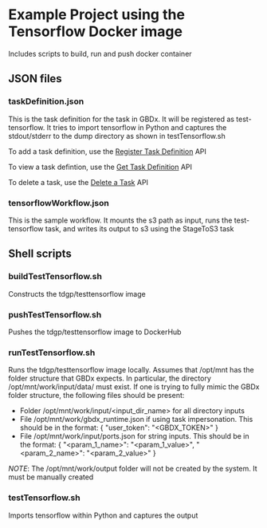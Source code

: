 # Example Project using the Tensorflow Docker image

Includes scripts to build, run and push docker container

## JSON files

### taskDefinition.json

This is the task definition for the task in GBDx. It will be registered as test-tensorflow. It tries to import tensorflow in Python and captures the stdout/stderr to the dump directory as shown in testTensorflow.sh

To add a task definition, use the [Register Task Definition](http://gbdxdocs.digitalglobe.com/docs/register-a-task-with-the-task-registry) API

To view a task defintion, use the [Get Task Definition](http://gbdxdocs.digitalglobe.com/docs/get-a-task-definition-from-the-task-registry) API

To delete a task, use the [Delete a Task](http://gbdxdocs.digitalglobe.com/docs/delete-a-task) API

### tensorflowWorkflow.json

This is the sample workflow. It mounts the s3 path as input, runs the test-tensorflow task, and writes its output to s3 using the StageToS3 task

## Shell scripts

### buildTestTensorflow.sh

Constructs the tdgp/testtensorflow image

### pushTestTensorflow.sh

Pushes the tdgp/testtensorflow image to DockerHub

### runTestTensorflow.sh

Runs the tdgp/testtensorflow image locally. Assumes that /opt/mnt has the folder structure that GBDx expects. In particular, the directory /opt/mnt/work/input/data/ must exist. If one is trying to fully mimic the GBDx folder structure, the following files should be present:

+ Folder /opt/mnt/work/input/<input_dir_name> for all directory inputs
+ File /opt/mnt/work/gbdx_runtime.json if using task impersonation. This should be in the format: { "user_token": "\<GBDX_TOKEN\>" }
+ File /opt/mnt/work/input/ports.json for string inputs. This should be in the format: { "\<param_1_name\>": "\<param_1_value\>", "\<param_2_name\>": "\<param_2_value\>" }

_NOTE_: The /opt/mnt/work/output folder will not be created by the system. It must be manually created

### testTensorflow.sh

Imports tensorflow within Python and captures the output